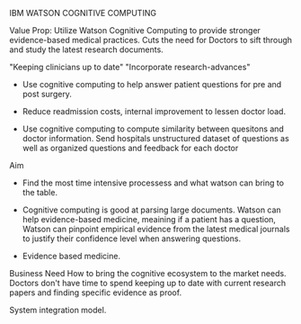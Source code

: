 IBM WATSON COGNITIVE COMPUTING

Value Prop: Utilize Watson Cognitive Computing to provide stronger evidence-based medical practices. Cuts the need for Doctors to sift through and study the latest research documents.

"Keeping clinicians up to date"
"Incorporate research-advances"

- Use cognitive computing to help answer patient questions for pre and post surgery.
- Reduce readmission costs, internal improvement to lessen doctor load. 

- Use cognitive computing to compute similarity between quesitons and doctor information. Send hospitals unstructured dataset of questions as well as organized questions and feedback for each doctor

Aim
- Find the most time intensive processess and what watson can bring to the table.
- Cognitive computing is good at parsing large documents. Watson can help evidence-based medicine, meaining if a patient has a question, Watson can pinpoint empirical evidence from the latest medical journals to justify their confidence level when answering questions. 

- Evidence based medicine. 

Business Need
How to bring the cognitive ecosystem to the market needs.
Doctors don't have time to spend keeping up to date with current research papers and finding specific evidence as proof. 

System integration model. 